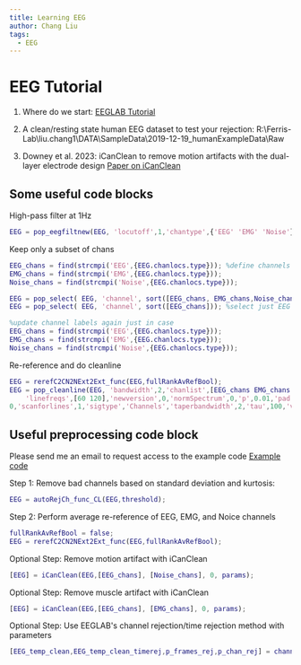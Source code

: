 ```yaml
---
title: Learning EEG  
author: Chang Liu
tags:
  - EEG
---
```


# EEG Tutorial
1. Where do we start:
   [EEGLAB Tutorial](https://eeglab.org/tutorials/)
   
2. A clean/resting state human EEG dataset to test your rejection:
   R:\Ferris-Lab\liu.chang1\DATA\SampleData\2019-12-19_humanExampleData\Raw
   
3. Downey et al. 2023: iCanClean to remove motion artifacts with the dual-layer electrode design
   [Paper on iCanClean](https://www.mdpi.com/1424-8220/23/19/8214)
   
## Some useful code blocks    
High-pass filter at 1Hz
``` matlab
EEG = pop_eegfiltnew(EEG, 'locutoff',1,'chantype',{'EEG' 'EMG' 'Noise'});
```

Keep only a subset of chans
``` matlab
EEG_chans = find(strcmpi('EEG',{EEG.chanlocs.type})); %define channels
EMG_chans = find(strcmpi('EMG',{EEG.chanlocs.type}));
Noise_chans = find(strcmpi('Noise',{EEG.chanlocs.type}));

EEG = pop_select( EEG, 'channel', sort([EEG_chans, EMG_chans,Noise_chans])); %select subset of channels
EEG = pop_select( EEG, 'channel', sort([EEG_chans])); %select just EEG channels

%update channel labels again just in case
EEG_chans = find(strcmpi('EEG',{EEG.chanlocs.type})); 
EMG_chans = find(strcmpi('EMG',{EEG.chanlocs.type}));
Noise_chans = find(strcmpi('Noise',{EEG.chanlocs.type}));
```

Re-reference and do cleanline
``` matlab
EEG = rerefC2CN2NExt2Ext_func(EEG,fullRankAvRefBool);
EEG = pop_cleanline(EEG, 'bandwidth',2,'chanlist',[EEG_chans EMG_chans Noise_chans],'computepower',1,...
    'linefreqs',[60 120],'newversion',0,'normSpectrum',0,'p',0.01,'pad',2,'plotfigures',...
0,'scanforlines',1,'sigtype','Channels','taperbandwidth',2,'tau',100,'verb',1,'winsize',4,'winstep',1);
```

## Useful preprocessing code block 
Please send me an email to request access to the example code [Example code](https://github.com/changliu-99/Reference-code/tree/3a58c382a47f5cc7278c404ea96afbf3dfee976f/EEG/Preprocessing)

Step 1: Remove bad channels based on standard deviation and kurtosis: 
``` matlab
EEG = autoRejCh_func_CL(EEG,threshold);
```

Step 2: Perform average re-reference of EEG, EMG, and Noice channels
``` matlab
fullRankAvRefBool = false;
EEG = rerefC2CN2NExt2Ext_func(EEG,fullRankAvRefBool);
```

Optional Step: Remove motion artifact with iCanClean
``` matlab
[EEG] = iCanClean(EEG,[EEG_chans], [Noise_chans], 0, params);
```

Optional Step: Remove muscle artifact with iCanClean
``` matlab
[EEG] = iCanClean(EEG,[EEG_chans], [EMG_chans], 0, params);
```

Optional Step: Use EEGLAB's channel rejection/time rejection method with parameters
``` matlab
[EEG_temp_clean,EEG_temp_clean_timerej,p_frames_rej,p_chan_rej] = channelrejection_wrap(EEG,config);
```
